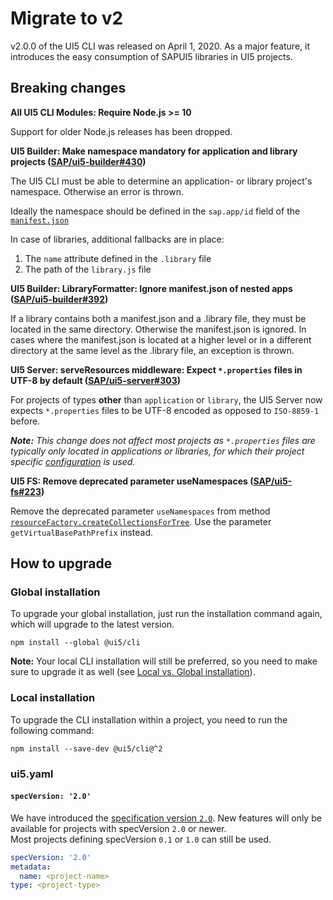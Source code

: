 # Migrate to v2

v2.0.0 of the UI5 CLI was released on April 1, 2020. As a major feature, it introduces the easy consumption of SAPUI5 libraries in UI5 projects.

## Breaking changes
**All UI5 CLI Modules: Require Node.js >= 10**

Support for older Node.js releases has been dropped.

**UI5 Builder: Make namespace mandatory for application and library projects ([SAP/ui5-builder#430](https://github.com/SAP/ui5-builder/pull/430))**

The UI5 CLI must be able to determine an application- or library project's namespace. Otherwise an error is thrown.

Ideally the namespace should be defined in the `sap.app/id` field of the [`manifest.json`](https://ui5.sap.com/#/topic/be0cf40f61184b358b5faedaec98b2da)

In case of libraries, additional fallbacks are in place:

1. The `name` attribute defined in the `.library` file
2. The path of the `library.js` file

**UI5 Builder: LibraryFormatter: Ignore manifest.json of nested apps ([SAP/ui5-builder#392](https://github.com/SAP/ui5-builder/pull/392))**

If a library contains both a manifest.json and a .library file, they must be located in the same directory. Otherwise the manifest.json is ignored. In cases where the manifest.json is located at a higher level or in a different directory at the same level as the .library file, an exception is thrown.

**UI5 Server: serveResources middleware: Expect `*.properties` files in UTF-8 by default ([SAP/ui5-server#303](https://github.com/SAP/ui5-server/pull/303))**

For projects of types **other** than `application` or `library`, the UI5 Server now expects `*.properties` files to be UTF-8 encoded as opposed to `ISO-8859-1` before.

_**Note:** This change does not affect most projects as `*.properties` files are typically only located in applications or libraries, for which their project specific [configuration](../pages/Configuration.md#encoding-of-properties-files) is used._

**UI5 FS: Remove deprecated parameter useNamespaces ([SAP/ui5-fs#223](https://github.com/SAP/ui5-fs/pull/223))**

Remove the deprecated parameter `useNamespaces` from method [`resourceFactory.createCollectionsForTree`](https://sap.github.io/ui5-tooling/v2/api/module-@ui5_fs.resourceFactory.html#.createCollectionsForTree). Use the parameter `getVirtualBasePathPrefix` instead.

## How to upgrade

### Global installation

To upgrade your global installation, just run the installation command again, which will upgrade to the latest version.

```
npm install --global @ui5/cli
```

**Note:** Your local CLI installation will still be preferred, so you need to make sure to upgrade it as well (see [Local vs. Global installation](https://github.com/SAP/ui5-cli#local-vs-global-installation)).

### Local installation

To upgrade the CLI installation within a project, you need to run the following command:

```
npm install --save-dev @ui5/cli@^2
```

### ui5.yaml

#### `specVersion: '2.0'`

We have introduced the [specification version `2.0`](../pages/Configuration.md#specification-version-10).
New features will only be available for projects with specVersion `2.0` or newer.  
Most projects defining specVersion `0.1` or `1.0` can still be used.

```yaml
specVersion: '2.0'
metadata:
  name: <project-name>
type: <project-type>
```
